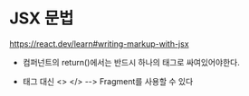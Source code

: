 # JSX 문법

https://react.dev/learn#writing-markup-with-jsx

- 컴퍼넌트의 return()에서는 반드시 하나의 태그로 싸여있어야한다.

- 태그 대신 <> </> --> Fragment를 사용할 수 있다
